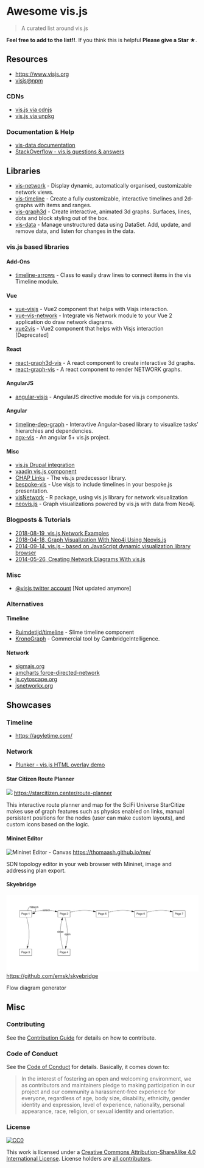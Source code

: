 # Awesome vis.js
> A curated list around vis.js

**Feel free to add to the list!!**. If you think this is helpful **Please give a Star ★**.

## Resources

- https://www.visjs.org
- [visjs@npm](https://www.npmjs.com/org/visjs)

### CDNs

- [vis.js via cdnjs](https://cdnjs.com/libraries/vis)
- [vis.js via unpkg](https://unpkg.com/vis)

### Documentation & Help

- [vis-data documentation](https://visjs.github.io/vis-data/)
- [StackOverflow - vis.js questions & answers](https://stackoverflow.com/questions/tagged/vis.js)

## Libraries

- [vis-network](https://github.com/visjs/vis-network) - Display dynamic, automatically organised, customizable network views.
- [vis-timeline](https://github.com/visjs/vis-timeline) - Create a fully customizable, interactive timelines and 2d-graphs with items and ranges.
- [vis-graph3d](https://github.com/visjs/vis-graph3d) - Create interactive, animated 3d graphs. Surfaces, lines, dots and block styling out of the box.
- [vis-data](https://github.com/visjs/vis-data) - Manage unstructured data using DataSet. Add, update, and remove data, and listen for changes in the data.

### vis.js based libraries

#### Add-Ons
- [timeline-arrows](https://github.com/javdome/timeline-arrows) - Class to easily draw lines to connect items in the vis Timeline module.     

#### Vue
- [vue-visjs](https://www.npmjs.com/package/vue-visjs) - Vue2 component that helps with Visjs interaction.
- [vue-vis-network](https://github.com/r3code/vue-vis-network) - Integrate vis Network module to your Vue 2 application do draw network diagrams.
- [vue2vis](https://www.npmjs.com/package/vue2vis) - Vue2 component that helps with Visjs interaction [Deprecated]

#### React
- [react-graph3d-vis](https://github.com/auquan/react-graph3d-vis) - A react component to create interactive 3d graphs.
- [react-graph-vis](https://github.com/crubier/react-graph-vis) - A react component to render NETWORK graphs.

#### AngularJS
- [angular-visjs](https://github.com/visjs/angular-visjs) - AngularJS directive module for vis.js components.

#### Angular
- [timeline-dep-graph](https://github.com/SarAhmed/timeline-dep-graph) - Interavtive Angular-based library to visualize tasks’ hierarchies and dependencies.
- [ngx-vis](https://github.com/visjs/ngx-vis) - An angular 5+ vis.js project.

#### Misc
- [vis.js Drupal integration](https://www.drupal.org/project/visjs)
- [vaadin vis.js component](https://vaadin.com/directory/component/visjs-vaadin-component)
- [CHAP Links](https://almende.github.io/chap-links-library/) - The vis.js predecessor library.
- [bespoke-vis](https://www.npmjs.com/package/bespoke-vis) - Use visjs to include timelines in your bespoke.js presentation.
- [visNetwork](https://github.com/datastorm-open/visNetwork) - R package, using vis.js library for network visualization
- [neovis.js](https://github.com/neo4j-contrib/neovis.js) - Graph visualizations powered by vis.js with data from Neo4j.


### Blogposts & Tutorials

- [2018-08-19, vis.js Network Examples](https://www.thetaranights.com/visjs-network-examples/)
- [2018-04-18, Graph Visualization With Neo4j Using Neovis.js](https://medium.com/neo4j/graph-visualization-with-neo4j-using-neovis-js-a2ecaaa7c379)
- [2014-09-14, vis.js - based on JavaScript dynamic visualization library browser](https://www.programering.com/a/MTN2YDNwATI.html)
- [2014-05-26, Creating Network Diagrams With vis.js](https://appendto.com/2017/05/creating-network-diagrams-vis-js/)

### Misc

- [@visjs twitter account](https://twitter.com/visjs) [Not updated anymore]

### Alternatives

#### Timeline

- [Ruimdetijd/timeline](https://github.com/Ruimdetijd/timeline) - Slime timeline component
- [KronoGraph](https://cambridge-intelligence.com/kronograph/features/) - Commercial tool by CambridgeIntelligence.

#### Network

- [sigmajs.org](http://sigmajs.org/)
- [amcharts force-directed-network](https://www.amcharts.com/demos/force-directed-network/)
- [js.cytoscape.org](http://js.cytoscape.org/)
- [jsnetworkx.org](http://jsnetworkx.org/)

## Showcases

### Timeline

- https://agyletime.com/

### Network

- [Plunker - vis.js HTML overlay demo](https://embed.plnkr.co/dznE73/)

#### Star Citizen Route Planner

![](./assets/star_citizen_route_planner.png)
https://starcitizen.center/route-planner

This interactive route planner and map for the SciFi Universe StarCitize makes use of graph features such as physics enabled on links, manual persistent positions for the nodes (user can make custom layouts), and custom icons based on the logic.

#### Mininet Editor

![Mininet Editor - Canvas](./assets/mininet_editor.png)
https://thomaash.github.io/me/

SDN topology editor in your web browser with Mininet, image and addressing plan export.

#### Skyebridge

![](https://github.com/emsk/skyebridge/raw/master/diagram.png)
https://github.com/emsk/skyebridge

Flow diagram generator

## Misc

### Contributing
See the [Contribution Guide](CONTRIBUTING.md) for details on how to contribute.

### Code of Conduct
See the [Code of Conduct](CODE-OF-CONDUCT.md) for details. Basically, it comes down to:
> In the interest of fostering an open and welcoming environment, we as
contributors and maintainers pledge to making participation in our project and
our community a harassment-free experience for everyone, regardless of age, body
size, disability, ethnicity, gender identity and expression, level of experience,
nationality, personal appearance, race, religion, or sexual identity and orientation.


### License
[![CC0](https://mirrors.creativecommons.org/presskit/buttons/88x31/svg/by-sa.svg)](https://creativecommons.org/licenses/by-sa/4.0/)

This work is licensed under a [Creative Commons Attribution-ShareAlike 4.0 International License](https://creativecommons.org/licenses/by-sa/4.0/).
License holders are [all contributors](http://github.com/visjs/awesome-visjs/graphs/contributors).
